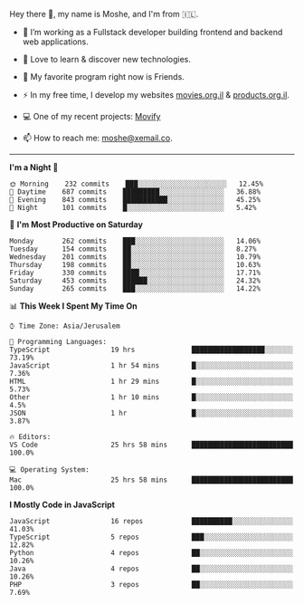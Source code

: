 Hey there 👋, my name is Moshe, and I'm from 🇮🇱.

- :telescope: I’m working as a Fullstack developer building frontend and backend web applications.

- :seedling: Love to learn & discover new technologies.

- 🍿 My favorite program right now is Friends.

- :zap: In my free time, I develop my websites [movies.org.il](https://movies.org.il) & [products.org.il](https://products.org.il).

- 💻 One of my recent projects: [Movify](https://github.com/jewishmoses/movify)

- :mailbox: How to reach me: moshe@xemail.co.

<hr/>

<!--START_SECTION:waka-->
**I'm a Night 🦉** 

```text
🌞 Morning    232 commits    ███░░░░░░░░░░░░░░░░░░░░░░   12.45% 
🌆 Daytime    687 commits    █████████░░░░░░░░░░░░░░░░   36.88% 
🌃 Evening    843 commits    ███████████░░░░░░░░░░░░░░   45.25% 
🌙 Night      101 commits    █░░░░░░░░░░░░░░░░░░░░░░░░   5.42%

```
📅 **I'm Most Productive on Saturday** 

```text
Monday       262 commits    ███░░░░░░░░░░░░░░░░░░░░░░   14.06% 
Tuesday      154 commits    ██░░░░░░░░░░░░░░░░░░░░░░░   8.27% 
Wednesday    201 commits    ██░░░░░░░░░░░░░░░░░░░░░░░   10.79% 
Thursday     198 commits    ██░░░░░░░░░░░░░░░░░░░░░░░   10.63% 
Friday       330 commits    ████░░░░░░░░░░░░░░░░░░░░░   17.71% 
Saturday     453 commits    ██████░░░░░░░░░░░░░░░░░░░   24.32% 
Sunday       265 commits    ███░░░░░░░░░░░░░░░░░░░░░░   14.22%

```


📊 **This Week I Spent My Time On** 

```text
⌚︎ Time Zone: Asia/Jerusalem

💬 Programming Languages: 
TypeScript               19 hrs              ██████████████████░░░░░░░   73.19% 
JavaScript               1 hr 54 mins        █░░░░░░░░░░░░░░░░░░░░░░░░   7.36% 
HTML                     1 hr 29 mins        █░░░░░░░░░░░░░░░░░░░░░░░░   5.73% 
Other                    1 hr 10 mins        █░░░░░░░░░░░░░░░░░░░░░░░░   4.5% 
JSON                     1 hr                █░░░░░░░░░░░░░░░░░░░░░░░░   3.87%

🔥 Editors: 
VS Code                  25 hrs 58 mins      █████████████████████████   100.0%

💻 Operating System: 
Mac                      25 hrs 58 mins      █████████████████████████   100.0%

```

**I Mostly Code in JavaScript** 

```text
JavaScript               16 repos            ██████████░░░░░░░░░░░░░░░   41.03% 
TypeScript               5 repos             ███░░░░░░░░░░░░░░░░░░░░░░   12.82% 
Python                   4 repos             ██░░░░░░░░░░░░░░░░░░░░░░░   10.26% 
Java                     4 repos             ██░░░░░░░░░░░░░░░░░░░░░░░   10.26% 
PHP                      3 repos             ██░░░░░░░░░░░░░░░░░░░░░░░   7.69%

```



<!--END_SECTION:waka-->
